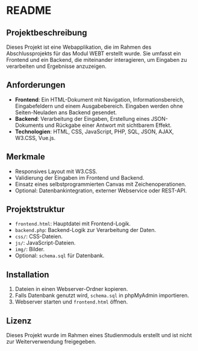# README

## Projektbeschreibung
Dieses Projekt ist eine Webapplikation, die im Rahmen des Abschlussprojekts für das Modul WEBT erstellt wurde. Sie umfasst ein Frontend und ein Backend, die miteinander interagieren, um Eingaben zu verarbeiten und Ergebnisse anzuzeigen.

## Anforderungen
- **Frontend**: Ein HTML-Dokument mit Navigation, Informationsbereich, Eingabefeldern und einem Ausgabebereich. Eingaben werden ohne Seiten-Neuladen ans Backend gesendet.
- **Backend**: Verarbeitung der Eingaben, Erstellung eines JSON-Dokuments und Rückgabe einer Antwort mit sichtbarem Effekt.
- **Technologien**: HTML, CSS, JavaScript, PHP, SQL, JSON, AJAX, W3.CSS, Vue.js.

## Merkmale
- Responsives Layout mit W3.CSS.
- Validierung der Eingaben im Frontend und Backend.
- Einsatz eines selbstprogrammierten Canvas mit Zeichenoperationen.
- Optional: Datenbankintegration, externer Webservice oder REST-API.

## Projektstruktur
- `frontend.html`: Hauptdatei mit Frontend-Logik.
- `backend.php`: Backend-Logik zur Verarbeitung der Daten.
- `css/`: CSS-Dateien.
- `js/`: JavaScript-Dateien.
- `img/`: Bilder.
- Optional: `schema.sql` für Datenbank.

## Installation
1. Dateien in einen Webserver-Ordner kopieren.
2. Falls Datenbank genutzt wird, `schema.sql` in phpMyAdmin importieren.
3. Webserver starten und `frontend.html` öffnen.

## Lizenz
Dieses Projekt wurde im Rahmen eines Studienmoduls erstellt und ist nicht zur Weiterverwendung freigegeben.
